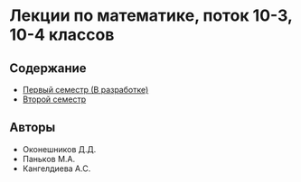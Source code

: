 # Лекции по математике, поток 10-3, 10-4 классов

## Содержание  
* [Первый семестр (В разработке)](README.md)
* [Второй семестр](second_semester/second_semester.tex)
  
## Авторы  
* Оконешников Д.Д.  
* Паньков М.А.  
* Кангелдиева А.С.  